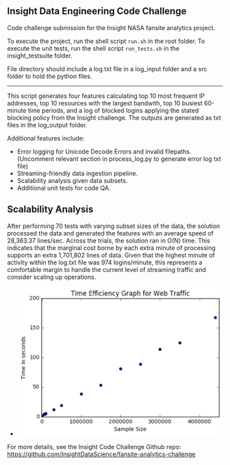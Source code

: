 ## Insight Data Engineering Code Challenge

Code challenge submission for the Insight NASA fansite analytics project. 

To execute the project, run the shell script `run.sh` in the root folder. 
To execute the unit tests, run the shell script `run_tests.sh` in the insight_testsuite folder.

File directory should include a log.txt file in a log_input folder and a src folder to hold the python files. 
******************************************************************************************************************************************
This script generates four features calculating top 10 most frequent IP addresses, top 10 resources with the largest bandwith, top 10 busiest 60-minute time periods, and a log of blocked logins applying the stated blocking policy from the Insight challenge. The outputs are generated as txt files in the log_output folder. 

Additional features include:
* Error logging for Unicode Decode Errors and invalid filepaths. (Uncomment relevant section in process_log.py to    generate error log txt file)
* Streaming-friendly data ingestion pipeline.
* Scalability analysis given data subsets.
* Additional unit tests for code QA.
  
## Scalability Analysis

After performing 70 tests with varying subset sizes of the data, the solution processed the data and generated the features with an average speed of 28,363.37 lines/sec. Across the trials, the solution ran in O(N) time. This indicates that the marginal cost borne by each extra minute of processing supports an extra 1,701,802 lines of data. Given that the highest minute of activity within the log.txt file was 974 logins/minute, this represents a comfortable margin to handle the current level of streaming traffic and consider scaling up operations.

* ![Scalability Analysis](./scale_analysis.png)

For more details, see the Insight Code Challenge Github repo: https://github.com/InsightDataScience/fansite-analytics-challenge
